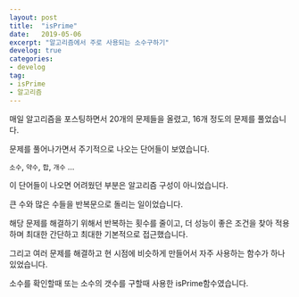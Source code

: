 ```yaml
---
layout: post
title:  "isPrime"
date:   2019-05-06
excerpt: "알고리즘에서 주로 사용되는 소수구하기"
develog: true
categories:
- develog
tag:
- isPrime
- 알고리즘
---
```


매일 알고리즘을 포스팅하면서 20개의 문제들을 올렸고, 16개 정도의 문제를 풀었습니다.

문제를 풀어나가면서 주기적으로 나오는 단어들이 보였습니다.

`소수`, `약수`, `합`, `개수` ...

이 단어들이 나오면 어려웠던 부분은 알고리즘 구성이 아니었습니다.

큰 수와 많은 수들을 반복문으로 돌리는 일이었습니다.

해당 문제를 해결하기 위해서 반복하는 횟수를 줄이고, 더 성능이 좋은 조건을 찾아 적용하며 최대한 간단하고 최대한 기본적으로 접근했습니다.

그리고 여러 문제를 해결하고 현 시점에 비슷하게 만들어서 자주 사용하는 함수가 하나 있었습니다.

소수를 확인할때 또는 소수의 갯수를 구할때 사용한 isPrime함수였습니다.
